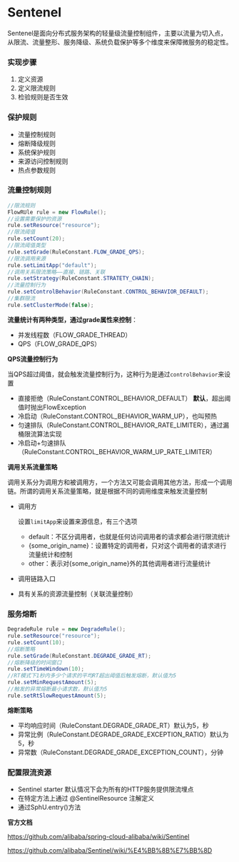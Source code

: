 # Sentenel

Sentenel是面向分布式服务架构的轻量级流量控制组件，主要以流量为切入点，从限流、流量整形、服务降级、系统负载保护等多个维度来保障微服务的稳定性。



### 实现步骤

1. 定义资源
2. 定义限流规则
3. 检验规则是否生效



### 保护规则

- 流量控制规则
- 熔断降级规则
- 系统保护规则
- 来源访问控制规则
- 热点参数规则

### 流量控制规则

```java
//限流规则
FlowRUle rule = new FlowRule();
//设置需要保护的资源
rule.setResource("resource");
//限流阈值
rule.setCount(20);
//限流阈值类型
rule.setGrade(RuleConstant.FLOW_GRADE_QPS);
//限流调用来源
rule.setLimitApp("default");
//调用关系限流策略——直接、链路、关联
rule.setStrategy(RuleConstant.STRATETY_CHAIN);
//流量控制行为
rule.setControlBehavior(RuleConstant.CONTROL_BEHAVIOR_DEFAULT);
//集群限流
rule.setClusterMode(false);
```



**流量统计有两种类型，通过grade属性来控制**：

- 并发线程数（FLOW_GRADE_THREAD）
- QPS（FLOW_GRADE_QPS）



**QPS流量控制行为**

当QPS超过阈值，就会触发流量控制行为，这种行为是通过`controlBehavior`来设置

- 直接拒绝（RuleConstant.CONTROL_BEHAVIOR_DEFAULT） **默认**，超出阈值时抛出FlowException
- 冷启动（RuleConstant.CONTROL_BEHAVIOR_WARM_UP），也叫预热
- 匀速排队（RuleConstant.CONTROL_BEHAVIOR_RATE_LIMITER），通过漏桶限流算法实现
- 冷启动+匀速排队（RuleConstant.CONTROL_BEHAVIOR_WARM_UP_RATE_LIMITER）



**调用关系流量策略**

调用关系分为调用方和被调用方，一个方法又可能会调用其他方法，形成一个调用链。所谓的调用关系流量策略，就是根据不同的调用维度来触发流量控制

- 调用方

    设置`limitApp`来设置来源信息，有三个选项

    - default：不区分调用者，也就是任何访问调用者的请求都会进行限流统计
    - {some_origin_name}：设置特定的调用者，只对这个调用者的请求进行流量统计和控制
    - other：表示对{some_origin_name}外的其他调用者进行流量统计

- 调用链路入口

- 具有关系的资源流量控制（关联流量控制）



### 服务熔断

```java
DegradeRule rule = new DegradeRule();
rule.setResource("resource");
rule.setCount(10);
//熔断策略
rule.setGrade(RuleConstant.DEGRADE_GRADE_RT);
//熔断降级的时间窗口
rule.setTimeWindown(10);
//RT模式下1秒内多少个请求的平均RT超出阈值后触发熔断，默认值为5
rule.setMinRequestAmount(5);
//触发的异常熔断最小请求数，默认值为5
rule.setRtSlowRequestAmount(5);
```

**熔断策略**

- 平均响应时间（RuleConstant.DEGRADE_GRADE_RT）默认为5，秒
- 异常比例（RuleConstant.DEGRADE_GRADE_EXCEPTION_RATIO）默认为5，秒
- 异常数（RuleConstant.DEGRADE_GRADE_EXCEPTION_COUNT），分钟



### 配置限流资源

- Sentinel starter 默认情况下会为所有的HTTP服务提供限流埋点
- 在特定方法上通过 @SentinelResource 注解定义
- 通过SphU.entry()方法



**官方文档**

https://github.com/alibaba/spring-cloud-alibaba/wiki/Sentinel

https://github.com/alibaba/Sentinel/wiki/%E4%BB%8B%E7%BB%8D